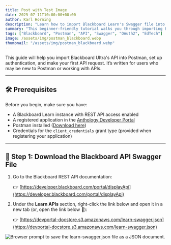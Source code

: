```yaml
---
title: Post with Test Image
date: 2025-07-11T10:00:00+00:00
author: Karl Horning
description: "Learn how to import Blackboard Learn's Swagger file into Postman, configure authentication, and make your first API call using client credentials."
summary: "This beginner-friendly tutorial walks you through importing Blackboard's Learn API into Postman, setting up OAuth2 authentication, and making a test request using client credentials."
tags: ["Blackboard", "Postman", "API", "Swagger", "OAuth2", "EdTech"]
image: /assets/img/postman_blackboard.webp
thumbnail: "/assets/img/postman_blackboard.webp"
---
```


This guide will help you import Blackboard Ultra's API into Postman, set up authentication, and make your first API request. It’s written for users who may be new to Postman or working with APIs.

---

## 🛠️ Prerequisites

Before you begin, make sure you have:

- A Blackboard Learn instance with REST API access enabled
- A registered application in the [Anthology Developer Portal](https://developer.blackboard.com/)
- Postman installed ([Download here](https://www.postman.com/downloads/))
- Credentials for the `client_credentials` grant type (provided when registering your application)

---

## 🔁 Step 1: Download the Blackboard API Swagger File

1. Go to the Blackboard REST API documentation:

   👉 [https://developer.blackboard.com/portal/displayApi](https://developer.blackboard.com/portal/displayApi)

2. Under the **Learn APIs** section, right-click the link below and open it in a new tab (or, open the link below 🤪):

   👉 [https://devportal-docstore.s3.amazonaws.com/learn-swagger.json](https://devportal-docstore.s3.amazonaws.com/learn-swagger.json)

![Browser prompt to save the learn-swagger.json file as a JSON document.](/dev-blog/assets/img/postman_blackboard/1.3_save_the_json_file.webp)
